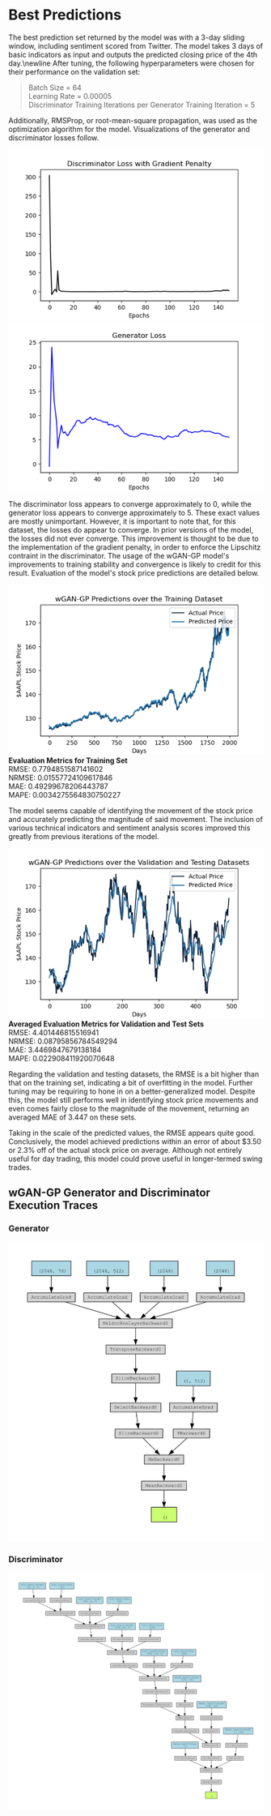 # Best Predictions
The best prediction set returned by the model was with a 3-day sliding window, including sentiment scored from Twitter. The model takes 3 days of basic indicators as input and outputs the predicted closing price of the 4th day.\newline
After tuning, the following hyperparameters were chosen for their performance on the validation set:
> Batch Size = 64  
> Learning Rate = 0.00005  
> Discriminator Training Iterations per Generator Training Iteration = 5  

Additionally, RMSProp, or root-mean-square propagation, was used as the optimization algorithm for the model. Visualizations of the generator and discriminator losses follow.

![Discriminator Loss](3-day/visuals_withSentiment/3day_discLoss.png)
![Discriminator Loss](3-day/visuals_withSentiment/3day_genLoss.png)

The discriminator loss appears to converge approximately to $0$, while the generator loss appears to converge approximately to $5$. These exact values are mostly unimportant. However, it is important to note that, for this dataset, the losses do appear to converge. In prior versions of the model, the losses did not ever converge. This improvement is thought to be due to the implementation of the gradient penalty, in order to enforce the Lipschitz contraint in the discriminator. The usage of the wGAN-GP model's improvements to training stability and convergence is likely to credit for this result. Evaluation of the model's stock price predictions are detailed below.


![Closing Price Predictions Training](3-day/visuals_withSentiment/3day_trainpreds.png)  
**Evaluation Metrics for Training Set**  
RMSE: 0.7794851587141602  
NRMSE: 0.01557724109617846  
MAE: 0.49299678206443787  
MAPE: 0.0034275564830750227  

The model seems capable of identifying the movement of the stock price and accurately predicting the magnitude of said movement. The inclusion of various technical indicators and sentiment analysis scores improved this greatly from previous iterations of the model.

![Closing Price Predictions Validation and Testing](3-day/visuals_withSentiment/3day_valandtestpreds.png)  
**Averaged Evaluation Metrics for Validation and Test Sets**  
RMSE: 4.401446815516941  
NRMSE: 0.08795856784549294  
MAE: 3.4469847679138184  
MAPE: 0.022908411920070648  

Regarding the validation and testing datasets, the RMSE is a bit higher than that on the training set, indicating a bit of overfitting in the model. Further tuning may be requiring to hone in on a better-generalized model. Despite this, the model still performs well in identifying stock price movements and even comes fairly close to the magnitude of the movement, returning an averaged MAE of $3.447$ on these sets.

Taking in the scale of the predicted values, the RMSE appears quite good. Conclusively, the model achieved predictions within an error of about $\$3.50$ or $2.3\%$ off of the actual stock price on average. Although not entirely useful for day trading, this model could prove useful in longer-termed swing trades. 

## wGAN-GP Generator and Discriminator Execution Traces
### Generator
![Generator Execution Trace](3-day/visuals_withSentiment/3day_generatorArch-1.png)
### Discriminator
![Discriminator Execution Trace](3-day/visuals_withSentiment/3day_discriminatorArch-1.png)